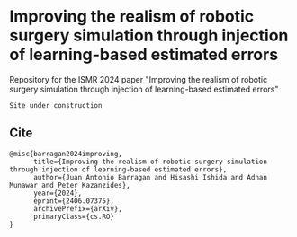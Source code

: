 # Improving the realism of robotic surgery simulation through injection of learning-based estimated errors

Repository for the ISMR 2024 paper "Improving the realism of robotic surgery simulation through injection of learning-based estimated errors"

```
Site under construction
```

## Cite 

```
@misc{barragan2024improving,
      title={Improving the realism of robotic surgery simulation through injection of learning-based estimated errors}, 
      author={Juan Antonio Barragan and Hisashi Ishida and Adnan Munawar and Peter Kazanzides},
      year={2024},
      eprint={2406.07375},
      archivePrefix={arXiv},
      primaryClass={cs.RO}
}
```
